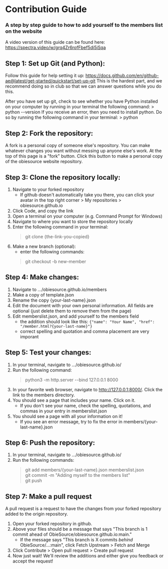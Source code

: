 # Contribution Guide
### A step by step guide to how to add yourself to the members list on the website
A video version of this guide can be found here: https://spectra.video/w/grq4Zr6rofFbef5di5iSqa

## Step 1: Set up Git (and Python):

Follow this guide for help setting it up:
https://docs.github.com/en/github-ae@latest/get-started/quickstart/set-up-git
This is the hardest part, and we recommend doing so in club so that we can answer questions while you do this.

After you have set up git, check to see whether you have Python installed on your computer by running in your terminal the following command:
	> python --version
If you receive an error, then you need to install python. Do so by running the following command in your terminal:
	> python

## Step 2: Fork the repository:

A fork is a personal copy of someone else's repository. You can make whatever changes you want without messing up anyone else's work.
At the top of this page is a "fork" button. Click this button to make a personal copy of the obiesource website repository.

## Step 3: Clone the repository locally:

1. Navigate to your forked repository
	- If github doesn't automatically take you there, you can click your avatar in the top right corner > My repositories > obiesource.github.io
2. Click Code, and copy the link
3. Open a terminal on your computer (e.g. Command Prompt for Windows)
4. Navigate to where you want to store the repository locally
5. Enter the following command in your terminal:
	> git clone {the-link-you-copied}
6. Make a new branch (optional):
	- enter the following commands:
	> git checkout -b new-member

## Step 4: Make changes:

1. Navigate to .../obiesource.github.io/members
2. Make a copy of template.json
3. Rename the copy {your-last-name}.json
4. Edit the document with your own personal information. All fields are optional (just delete them to remove them from the page)
5. Edit memberslist.json, and add yourself to the members field
	- the addition should look like this: `{"name": "Your Name", "href": "/member.html?{your-last-name}"}`
	- correct spelling and quotation and comma placement are very imporant

## Step 5: Test your changes:

1. In your terminal, navigate to .../obiesource.github.io/
2. Run the following command:
	> python3 -m http.server --bind 127.0.0.1 8000
3. In your favorite web browser, navigate to <http://127.0.0.1:8000/>. Click the link to the members directory.
4. You should see a page that includes your name. Click on it.
	- If you don't see your name, check the spelling, quotations, and commas in your entry in memberslist.json
5. You should see a page with all your information on it!
	- If you see an error message, try to fix the error in members/{your-last-name}.json

## Step 6: Push the repository:

1. In your terminal, navigate to .../obiesource.github.io/
2. Run the following commands:
	> git add members/{your-last-name}.json memberslist.json  
	> git commit -m "Adding myself to the members list"  
	> git push

## Step 7: Make a pull request

A pull request is a request to have the changes from your forked repository added to the origin repository.
1. Open your forked repository in github.
2. Above your files should be a message that says "This branch is 1 commit ahead of ObieSource/obiesource.github.io:main."
	- If the message says "This branch is X commits _behind_ ObieSource/...:main", click Fetch Upstream > Fetch and Merge
3. Click Contribute > Open pull request > Create pull request
4. Now just wait! We'll review the additions and either give you feedback or accept the request!
